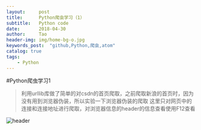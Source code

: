 ```yaml
---
layout:     post
title:      Python爬虫学习（1）
subtitle:   Python code
date:       2018-04-30
author:     Tao
header-img: img/home-bg-o.jpg
keywords_post:  "github,Python,爬虫,atom"
catalog: true
tags:
    - Python
---
```

#Python爬虫学习1
>利用urllib库做了简单的对csdn的首页爬取，之前爬取新浪的首页时，因为没有用到浏览器伪装，所以实验一下浏览器伪装的爬取
>这里只对网页中的连接和连接地址进行爬取，对浏览器信息的header的信息查看使用F12查看

![header](https://github.com/iteh3712198/iteh3712198.github.io/blob/master/img/2018.5/csdnPython01.png)
